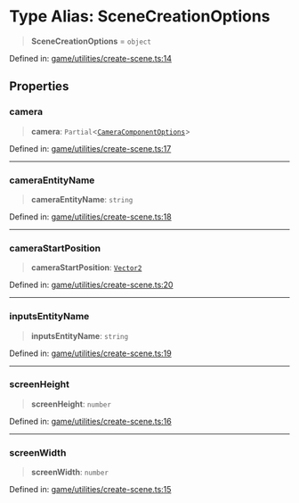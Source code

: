 # Type Alias: SceneCreationOptions

> **SceneCreationOptions** = `object`

Defined in: [game/utilities/create-scene.ts:14](https://github.com/Forge-Game-Engine/Forge/blob/6eae4e51dbdc502818b1c2f3a3ffce9e4a1fd125/src/game/utilities/create-scene.ts#L14)

## Properties

### camera

> **camera**: `Partial`\<[`CameraComponentOptions`](CameraComponentOptions.md)\>

Defined in: [game/utilities/create-scene.ts:17](https://github.com/Forge-Game-Engine/Forge/blob/6eae4e51dbdc502818b1c2f3a3ffce9e4a1fd125/src/game/utilities/create-scene.ts#L17)

***

### cameraEntityName

> **cameraEntityName**: `string`

Defined in: [game/utilities/create-scene.ts:18](https://github.com/Forge-Game-Engine/Forge/blob/6eae4e51dbdc502818b1c2f3a3ffce9e4a1fd125/src/game/utilities/create-scene.ts#L18)

***

### cameraStartPosition

> **cameraStartPosition**: [`Vector2`](../classes/Vector2.md)

Defined in: [game/utilities/create-scene.ts:20](https://github.com/Forge-Game-Engine/Forge/blob/6eae4e51dbdc502818b1c2f3a3ffce9e4a1fd125/src/game/utilities/create-scene.ts#L20)

***

### inputsEntityName

> **inputsEntityName**: `string`

Defined in: [game/utilities/create-scene.ts:19](https://github.com/Forge-Game-Engine/Forge/blob/6eae4e51dbdc502818b1c2f3a3ffce9e4a1fd125/src/game/utilities/create-scene.ts#L19)

***

### screenHeight

> **screenHeight**: `number`

Defined in: [game/utilities/create-scene.ts:16](https://github.com/Forge-Game-Engine/Forge/blob/6eae4e51dbdc502818b1c2f3a3ffce9e4a1fd125/src/game/utilities/create-scene.ts#L16)

***

### screenWidth

> **screenWidth**: `number`

Defined in: [game/utilities/create-scene.ts:15](https://github.com/Forge-Game-Engine/Forge/blob/6eae4e51dbdc502818b1c2f3a3ffce9e4a1fd125/src/game/utilities/create-scene.ts#L15)
